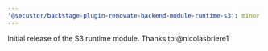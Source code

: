 ```yaml
---
'@secustor/backstage-plugin-renovate-backend-module-runtime-s3': minor
---
```


Initial release of the S3 runtime module. Thanks to @nicolasbriere1

